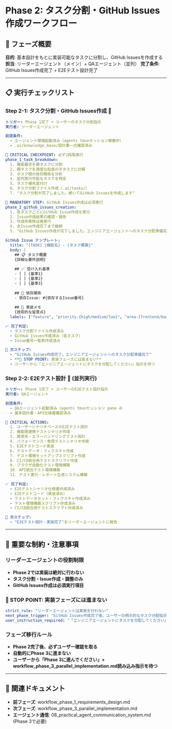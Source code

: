 # Phase 2: タスク分割・GitHub Issues作成ワークフロー

## 🎯 フェーズ概要
**目的**: 基本設計をもとに実装可能なタスクに分割し、GitHub Issuesを作成する
**担当**: リーダーエージェント（メイン）+ QAエージェント（並列）
**完了条件**: GitHub Issues作成完了 + E2Eテスト設計完了

---

## 📋 実行チェックリスト

### **Step 2-1: タスク分割・GitHub Issues作成** 🤖
```yaml
トリガー: Phase 1完了 + ユーザーのタスク分割指示
実行者: リーダーエージェント

前提条件:
  - エージェント環境起動済み（agents tmuxセッション稼働中）
  - .ai/knowledge_base/設計書一式確認済み

🚨 CRITICAL CHECKPOINT: 必ず2段階実行
phase_1_task_breakdown:
  1. 機能要求を親タスクに分割
  2. 親タスクを適度な粒度の子タスクに分解
  3. タスク間の依存関係を分析
  4. 並列実行可能なタスクを特定
  5. タスク優先度付け
  6. タスク分割ファイル作成（.ai/tasks/）
  7. "タスク分割が完了しました。続いてGitHub Issuesを作成します"

🛑 MANDATORY STEP: GitHub Issues作成は必須実行
phase_2_github_issues_creation:
  1. 各タスクごとにGitHub Issue作成を実行
  2. Issue作成結果の確認・報告
  3. 作成失敗時は再実行
  4. 全Issue作成完了まで継続
  5. "GitHub Issues作成が完了しました。エンジニアエージェントへのタスク分配準備完了です"

GitHub Issue テンプレート:
  title: "[TASK] {機能名} - {タスク概要}"
  body: |
    ## 📋 タスク概要
    {詳細な要件説明}
    
    ## ✅ 受け入れ基準
    - [ ] {基準1}
    - [ ] {基準2}
    - [ ] {基準3}
    
    ## 🔗 依存関係
    - 依存Issue: #{依存するIssue番号}
    
    ## 📝 実装メモ
    {技術的な留意点}
  labels: ["feature", "priority-{high/medium/low}", "area-{frontend/backend/api}"]

✅ 完了判定:
  - タスク分割ファイル作成済み
  - GitHub Issues作成済み（各タスク）
  - Issue番号一覧表作成済み

🔄 次ステップ:
  - "GitHub Issues作成完了。エンジニアエージェントへのタスク分配準備完了"
  - **🛑 STOP POINT: 実装フェーズには進まない**
  - ユーザーから「エンジニアエージェントにタスクを分配してください」指示を待つ
```

### **Step 2-2: E2Eテスト設計** 🤖 (並列実行)
```yaml
トリガー: Phase 1完了 + ユーザーのE2Eテスト設計指示
実行者: QAエージェント

前提条件:
  - QAエージェント起動済み（agents tmuxセッション pane 4）
  - 基本設計書・API仕様書確認済み

🚨 CRITICAL ACTIONS:
  1. ユーザーシナリオベースのE2Eテスト設計
  2. 機能間連携テストシナリオ作成
  3. 異常系・エラーハンドリングテスト設計
  4. パフォーマンス・負荷テストシナリオ作成
  5. E2Eテストコード実装
  6. テストデータ・フィクスチャ作成
  7. テスト環境セットアップスクリプト作成
  8. CI/CD統合用テストスクリプト作成
  9. ブラウザ自動化テスト環境構築
  10. API統合テスト環境構築
  11. テスト実行・レポート生成システム構築

✅ 完了判定:
  - E2Eテストシナリオ仕様書作成済み
  - E2Eテストコード（実装済み）
  - テストデータセット・フィクスチャ作成済み
  - テスト環境構築スクリプト作成済み
  - CI/CD統合用テストスクリプト作成済み

🔄 次ステップ:
  - "E2Eテスト設計・実装完了"をリーダーエージェントに報告
```

---

## 🎯 重要な制約・注意事項

### **リーダーエージェントの役割制限**
- **Phase 2では実装は絶対に行わない**
- **タスク分割・Issue作成・調整のみ**
- **GitHub Issues作成は必須実行項目**

### **🛑 STOP POINT: 実装フェーズには進まない**
```yaml
strict_rule: "リーダーエージェントは実装を行わない"
next_phase_trigger: "GitHub Issues作成完了後、ユーザーの明示的なタスク分配指示を待つ"
user_instruction_required: "「エンジニアエージェントにタスクを分配してください」のユーザー指示"
```

### **フェーズ移行ルール**
- **Phase 2完了後、必ずユーザー確認を取る**
- **自動的にPhase 3に進まない**
- **ユーザーから「Phase 3に進んでください」+ workflow_phase_3_parallel_implementation.md読み込み指示を待つ**

---

## 🔗 関連ドキュメント
- **前フェーズ**: workflow_phase_1_requirements_design.md
- **次フェーズ**: workflow_phase_3_parallel_implementation.md
- **エージェント通信**: 08_practical_agent_communication_system.md (Phase 3で必要) 